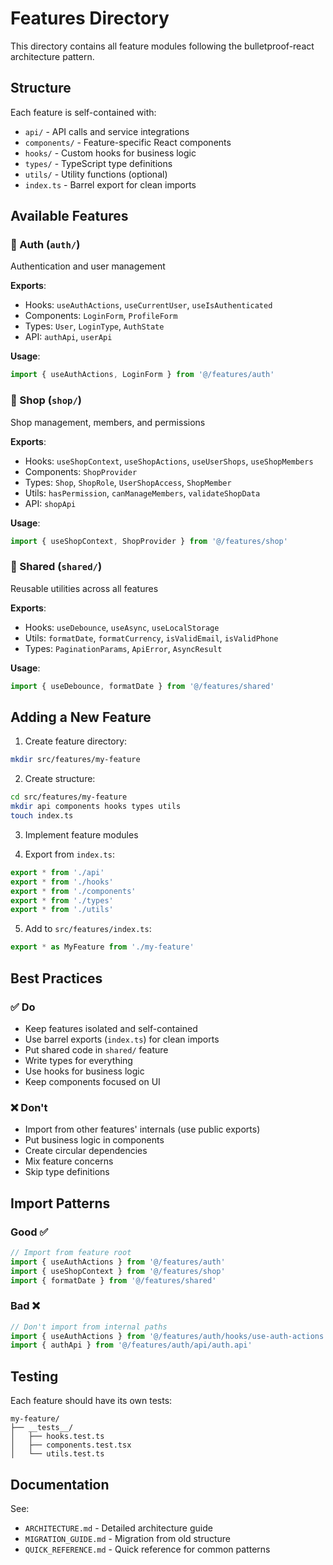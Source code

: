 # Features Directory

This directory contains all feature modules following the bulletproof-react architecture pattern.

## Structure

Each feature is self-contained with:

- `api/` - API calls and service integrations
- `components/` - Feature-specific React components
- `hooks/` - Custom hooks for business logic
- `types/` - TypeScript type definitions
- `utils/` - Utility functions (optional)
- `index.ts` - Barrel export for clean imports

## Available Features

### 🔐 Auth (`auth/`)

Authentication and user management

**Exports**:

- Hooks: `useAuthActions`, `useCurrentUser`, `useIsAuthenticated`
- Components: `LoginForm`, `ProfileForm`
- Types: `User`, `LoginType`, `AuthState`
- API: `authApi`, `userApi`

**Usage**:

```typescript
import { useAuthActions, LoginForm } from '@/features/auth'
```

### 🏪 Shop (`shop/`)

Shop management, members, and permissions

**Exports**:

- Hooks: `useShopContext`, `useShopActions`, `useUserShops`, `useShopMembers`
- Components: `ShopProvider`
- Types: `Shop`, `ShopRole`, `UserShopAccess`, `ShopMember`
- Utils: `hasPermission`, `canManageMembers`, `validateShopData`
- API: `shopApi`

**Usage**:

```typescript
import { useShopContext, ShopProvider } from '@/features/shop'
```

### 🔧 Shared (`shared/`)

Reusable utilities across all features

**Exports**:

- Hooks: `useDebounce`, `useAsync`, `useLocalStorage`
- Utils: `formatDate`, `formatCurrency`, `isValidEmail`, `isValidPhone`
- Types: `PaginationParams`, `ApiError`, `AsyncResult`

**Usage**:

```typescript
import { useDebounce, formatDate } from '@/features/shared'
```

## Adding a New Feature

1. Create feature directory:

```bash
mkdir src/features/my-feature
```

2. Create structure:

```bash
cd src/features/my-feature
mkdir api components hooks types utils
touch index.ts
```

3. Implement feature modules

4. Export from `index.ts`:

```typescript
export * from './api'
export * from './hooks'
export * from './components'
export * from './types'
export * from './utils'
```

5. Add to `src/features/index.ts`:

```typescript
export * as MyFeature from './my-feature'
```

## Best Practices

### ✅ Do

- Keep features isolated and self-contained
- Use barrel exports (`index.ts`) for clean imports
- Put shared code in `shared/` feature
- Write types for everything
- Use hooks for business logic
- Keep components focused on UI

### ❌ Don't

- Import from other features' internals (use public exports)
- Put business logic in components
- Create circular dependencies
- Mix feature concerns
- Skip type definitions

## Import Patterns

### Good ✅

```typescript
// Import from feature root
import { useAuthActions } from '@/features/auth'
import { useShopContext } from '@/features/shop'
import { formatDate } from '@/features/shared'
```

### Bad ❌

```typescript
// Don't import from internal paths
import { useAuthActions } from '@/features/auth/hooks/use-auth-actions'
import { authApi } from '@/features/auth/api/auth.api'
```

## Testing

Each feature should have its own tests:

```
my-feature/
├── __tests__/
│   ├── hooks.test.ts
│   ├── components.test.tsx
│   └── utils.test.ts
```

## Documentation

See:

- `ARCHITECTURE.md` - Detailed architecture guide
- `MIGRATION_GUIDE.md` - Migration from old structure
- `QUICK_REFERENCE.md` - Quick reference for common patterns
